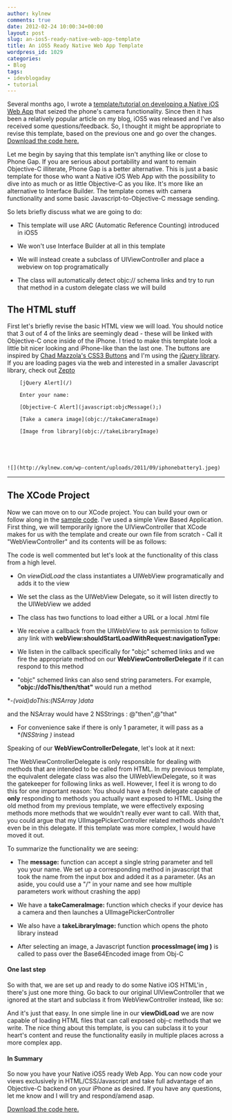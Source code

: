 ```yaml
---
author: kylnew
comments: true
date: 2012-02-24 10:00:34+00:00
layout: post
slug: an-ios5-ready-native-web-app-template
title: An iOS5 Ready Native Web App Template
wordpress_id: 1029
categories:
- Blog
tags:
- idevblogaday
- tutorial
---
```


Several months ago, I wrote a [template/tutorial on developing a Native iOS Web App](http://www.bitwit.ca/blog/an-native-ios-web-app-tutorialtemplate/) that seized the phone's camera functionality. Since then it has been a relatively popular article on my blog, iOS5 was released and I've also received some questions/feedback. So, I thought it might be appropriate to revise this template, based on the previous one and go over the changes. [Download the code here.](http://kylnew.com/wp-content/uploads/2012/02/Web-View-Controller.zip)

Let me begin by saying that this template isn't anything like or close to Phone Gap.  If you are serious about portability and want to remain Objective-C illiterate, Phone Gap is a better alternative. This is just a basic template for those who want a Native iOS Web App with the possibility to dive into as much or as little Objective-C as you like. It's more like an alternative to Interface Builder. The template comes with camera functionality and some basic Javascript-to-Objective-C message sending.

So lets briefly discuss what we are going to do:


	

  * This template will use ARC (Automatic Reference Counting) introduced in iOS5


  * We won't use Interface Builder at all in this template


  * We will instead create a subclass of UIViewController and place a webview on top programatically


  * The class will automatically detect objc:// schema links and try to run that method in a custom delegate class we will build





## The HTML stuff


First let's briefly revise the basic HTML view we will load. You should notice that 3 out of 4 of the links are seemingly dead - these will be linked with Objective-C once inside of the iPhone. I tried to make this template look a little bit nicer looking and iPhone-like than the last one. The buttons are inspired by [Chad Mazzola's CSS3 Buttons](http://hellohappy.org/css3-buttons/) and I'm using the [jQuery library](http://www.jquery.com). If you are loading pages via the web and interested in a smaller Javascript library, check out [Zepto](http://zeptojs.com/)








      
    


        [jQuery Alert](/)  

        Enter your name:
        
        [Objective-C Alert](javascript:objcMessage();)  

        [Take a camera image](objc://takeCameraImage)  

        [Image from library](objc://takeLibraryImage)  

    


      
    ![](http://kylnew.com/wp-content/uploads/2011/09/iphonebattery1.jpeg)

  










* * *





  
  



## The XCode Project


Now we can move on to our XCode project. You can build your own or follow along in the [sample code](http://kylnew.com/wp-content/uploads/2012/02/Web-View-Controller.zip).
I've used a simple View Based Application. First thing, we will temporarily ignore the UIViewController that XCode makes for us with the template and create our own file from scratch - Call it "WebViewController" and its contents will be as follows:



The code is well commented but let's look at the functionality of this class from a high level.




  * On _viewDidLoad_ the class instantiates a UIWebView programatically and adds it to the view


  * We set the class as the UIWebView Delegate, so it will listen directly to the UIWebView we added


  * The class has two functions to load either a URL or a local .html file


  * We receive a callback from the UIWebView to ask permission to follow any link with **webView:shouldStartLoadWithRequest:navigationType:**


  * We listen in the callback specifically for "objc" schemed links and we fire the appropriate method on our **WebViewControllerDelegate** if it can respond to this method


  * "objc" schemed links can also send string parameters. For example, **"objc://doThis/then/that"** would run a method 
  
**-(void)doThis:(NSArray *)data**
  
and the NSArray would have 2 NSStrings : @"then",@"that" 


  * For convenience sake if there is only 1 parameter, it will pass as a   
**(NSString *)** instead



Speaking of our **WebViewControllerDelegate**, let's look at it next:



The WebViewControllerDelegate is only responsible for dealing with methods that are intended to be called from HTML. In my previous template, the equivalent delegate class was also the UIWebViewDelegate, so it was the gatekeeper for following links as well.  However, I feel it is wrong to do this for one important reason: You should have a fresh delegate capable of **only** responding to methods you actually want exposed to HTML.  Using the old method from my previous template, we were effectively exposing methods more methods that we wouldn't really ever want to call. With that, you could argue that my UIImagePickerController related methods shouldn't even be in this delegate. If this template was more complex, I would have moved it out.

To summarize the functionality we are seeing:



	

  * The **message:** function can accept a single string parameter and tell you your name. We set up a corresponding method in javascript that took the name from the input box and added it as a parameter. (As an aside, you could use a "/" in your name and see how multiple parameters work without crashing the app)


  * We have a **takeCameraImage:** function which checks if your device has a camera and then launches a UIImagePickerController


  * We also have a **takeLibraryImage:** function which opens the photo library instead


  * After selecting an image, a Javascript function **processImage( img )** is called to pass over the Base64Encoded image from Obj-C





#### One last step


So with that, we are set up and ready to do some Native iOS HTML'in , there's just one more thing.  Go back to our original UIViewController that we ignored at the start and subclass it from WebViewController instead, like so:



And it's just that easy. In one simple line in our **viewDidLoad** we are now capable of loading HTML files that can call exposed obj-c methods that we write. The nice thing about this template, is you can subclass it to your heart's content and reuse the functionality easily in multiple places across a more complex app.



#### In Summary


So now you have your Native iOS5 ready Web App. You can now code your views exclusively in HTML/CSS/Javascript and take full advantage of an Objective-C backend on your iPhone as desired. If you have any questions, let me know and I will try and respond/amend asap.

[Download the code here.](http://kylnew.com/wp-content/uploads/2012/02/Web-View-Controller.zip)
